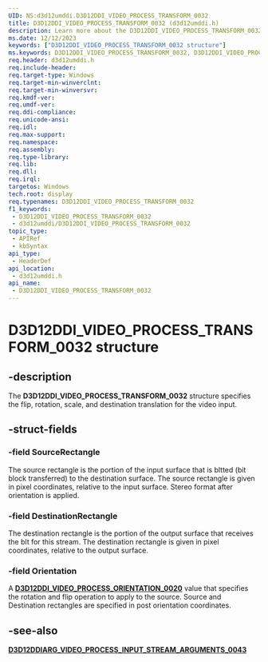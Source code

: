 ```yaml
---
UID: NS:d3d12umddi.D3D12DDI_VIDEO_PROCESS_TRANSFORM_0032
title: D3D12DDI_VIDEO_PROCESS_TRANSFORM_0032 (d3d12umddi.h)
description: Learn more about the D3D12DDI_VIDEO_PROCESS_TRANSFORM_0032 structure.
ms.date: 12/12/2023
keywords: ["D3D12DDI_VIDEO_PROCESS_TRANSFORM_0032 structure"]
ms.keywords: D3D12DDI_VIDEO_PROCESS_TRANSFORM_0032, D3D12DDI_VIDEO_PROCESS_TRANSFORM_0032 structure [Display Devices], d3d12umddi/D3D12DDI_VIDEO_PROCESS_TRANSFORM_0032, display.d3d12ddi-video-process-transform-0032
req.header: d3d12umddi.h
req.include-header: 
req.target-type: Windows
req.target-min-winverclnt: 
req.target-min-winversvr: 
req.kmdf-ver: 
req.umdf-ver: 
req.ddi-compliance: 
req.unicode-ansi: 
req.idl: 
req.max-support: 
req.namespace: 
req.assembly: 
req.type-library: 
req.lib: 
req.dll: 
req.irql: 
targetos: Windows
tech.root: display
req.typenames: D3D12DDI_VIDEO_PROCESS_TRANSFORM_0032
f1_keywords:
 - D3D12DDI_VIDEO_PROCESS_TRANSFORM_0032
 - d3d12umddi/D3D12DDI_VIDEO_PROCESS_TRANSFORM_0032
topic_type:
 - APIRef
 - kbSyntax
api_type:
 - HeaderDef
api_location:
 - d3d12umddi.h
api_name:
 - D3D12DDI_VIDEO_PROCESS_TRANSFORM_0032
---
```


# D3D12DDI_VIDEO_PROCESS_TRANSFORM_0032 structure

## -description

The **D3D12DDI_VIDEO_PROCESS_TRANSFORM_0032** structure specifies the flip, rotation, scale, and destination translation for the video input.

## -struct-fields

### -field SourceRectangle

The source rectangle is the portion of the input surface that is bltted (bit block transferred) to the destination surface. The source rectangle is given in pixel coordinates, relative to the input surface. Stereo format after orientation is applied.

### -field DestinationRectangle

The destination rectangle is the portion of the output surface that receives the blt for this stream. The destination rectangle is given in pixel coordinates, relative to the output surface.

### -field Orientation

A [**D3D12DDI_VIDEO_PROCESS_ORIENTATION_0020**](ne-d3d12umddi-d3d12ddi_video_process_orientation_0020.md) value that specifies the rotation and flip operation to apply to the source. Source and Destination rectangles are specified in post orientation coordinates.

## -see-also

[**D3D12DDIARG_VIDEO_PROCESS_INPUT_STREAM_ARGUMENTS_0043**](ns-d3d12umddi-d3d12ddiarg_video_process_input_stream_arguments_0043.md)
